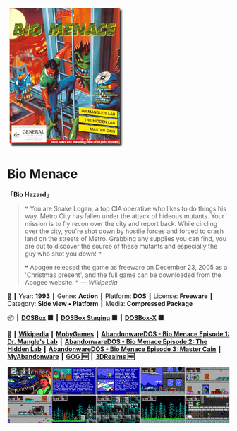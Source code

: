 ![](Thumbnail.png "application-thumbnail")

# Bio Menace

「**Bio Hazard**」

> ❝ You are Snake Logan, a top CIA operative who likes to do things his way. Metro City has fallen under the attack of hideous mutants. Your mission is to fly recon over the city and report back. While circling over the city, you're shot down by hostile forces and forced to crash land on the streets of Metro. Grabbing any supplies you can find, you are out to discover the source of these mutants and especially the guy who shot you down! ❞
>
> ❝ Apogee released the game as freeware on December 23, 2005 as a 'Christmas present', and the full game can be downloaded from the Apogee website. ❞ — *Wikipedia*
>

📌 ┃ Year: **1993** ┃ Genre: **Action** ┃ Platform: **DOS** ┃ License: **Freeware** ┃ Category: **Side view • Platform** ┃ Media: **Compressed Package** 

📦 ┃ **[DOSBox](https://www.dosbox.com/) 🟩** ┃ **[DOSBox Staging](https://dosbox-staging.github.io/) 🟩** ┃ **[DOSBox-X](https://dosbox-x.com/) 🟩** 

📎 ┃ **[Wikipedia](https://en.wikipedia.org/wiki/Bio_Menace)** ┃ **[MobyGames](https://www.mobygames.com/game/236/bio-menace/)** ┃ **[AbandonwareDOS - Bio Menace Episode 1: Dr. Mangle's Lab](https://www.abandonwaredos.com/abandonware-game.php?abandonware=Bio+Menace+Episode+1%3A+Dr.+Mangle%27s+Lab&gid=1345)** ┃ **[AbandonwareDOS - Bio Menace Episode 2: The Hidden Lab](https://www.abandonwaredos.com/abandonware-game.php?abandonware=Bio+Menace+Episode+2%3A+The+Hidden+Lab&gid=2964)** ┃ **[AbandonwareDOS - Bio Menace Episode 3: Master Cain](https://www.abandonwaredos.com/abandonware-game.php?abandonware=Bio+Menace+Episode+3%3A+Master+Cain&gid=2965)** ┃ **[MyAbandonware](https://www.myabandonware.com/game/bio-menace-22a)** ┃ **[GOG 🆓](https://www.gog.com/en/game/bio_menace)** ┃ **[3DRealms 🆓](https://3drealms.com/catalog/bio-menace_42/)** 

![](Montage.png "Bio Menace")


